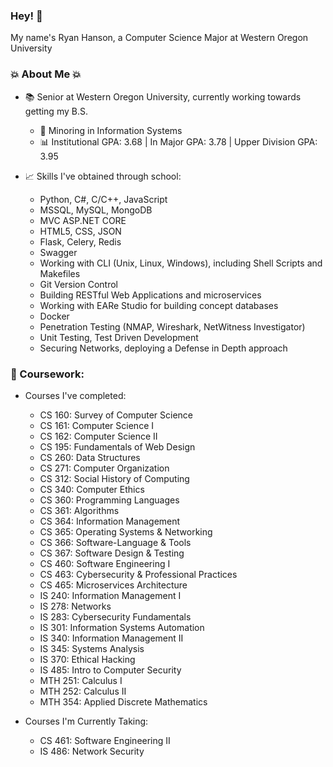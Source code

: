 ### Hey! 👋
My name's Ryan Hanson, a Computer Science Major at Western Oregon University

### 💥 About Me 💥
- 📚 Senior at Western Oregon University, currently working towards getting my B.S.
    - 💾 Minoring in Information Systems
    - 📊 Institutional GPA: 3.68 | In Major GPA: 3.78 | Upper Division GPA: 3.95

- 📈 Skills I've obtained through school:
    - Python, C#, C/C++, JavaScript
    - MSSQL, MySQL, MongoDB
    - MVC ASP.NET CORE
    - HTML5, CSS, JSON
    - Flask, Celery, Redis
    - Swagger
    - Working with CLI (Unix, Linux, Windows), including Shell Scripts and Makefiles
    - Git Version Control
    - Building RESTful Web Applications and microservices
    - Working with EARe Studio for building concept databases
    - Docker
    - Penetration Testing (NMAP, Wireshark, NetWitness Investigator)
    - Unit Testing, Test Driven Development
    - Securing Networks, deploying a Defense in Depth approach

### 📝 Coursework:
- Courses I've completed:
    - CS 160: Survey of Computer Science
    - CS 161: Computer Science I
    - CS 162: Computer Science II
    - CS 195: Fundamentals of Web Design
    - CS 260: Data Structures
    - CS 271: Computer Organization
    - CS 312: Social History of Computing
    - CS 340: Computer Ethics
    - CS 360: Programming Languages
    - CS 361: Algorithms
    - CS 364: Information Management
    - CS 365: Operating Systems & Networking
    - CS 366: Software-Language & Tools
    - CS 367: Software Design & Testing
    - CS 460: Software Engineering I
    - CS 463: Cybersecurity & Professional Practices
    - CS 465: Microservices Architecture
    - IS 240: Information Management I
    - IS 278: Networks
    - IS 283: Cybersecurity Fundamentals
    - IS 301: Information Systems Automation
    - IS 340: Information Management II
    - IS 345: Systems Analysis
    - IS 370: Ethical Hacking
    - IS 485: Intro to Computer Security
    - MTH 251: Calculus I
    - MTH 252: Calculus II
    - MTH 354: Applied Discrete Mathematics

- Courses I'm Currently Taking:
    - CS 461: Software Engineering II
    - IS 486: Network Security
